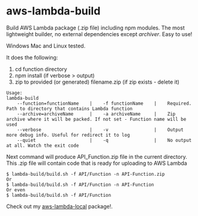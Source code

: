 # aws-lambda-build
Build AWS Lambda package (.zip file) including npm modules.
The most lightweight builder, no external dependencies except *archiver*.
Easy to use!

Windows Mac and Linux tested.

It does the following:
1. cd function directory
2. npm install (if verbose > output)
3. zip to provided (or generated) filename.zip (if zip exists - delete it)

```
Usage:
lambda-build
    --function=functionName    |    -f functionName    |    Required. Path to directory that contains Lambda function
    --archive=archiveName      |    -a archiveName     |    Zip archive where it will be packed. If not set - Function name will be used
    --verbose                  |    -v                 |    Output more debug info. Useful for redirect it to log
    --quiet                    |    -q                 |    No output at all. Watch the exit code
```

Next command will produce API_Function.zip file in the current directory.
This .zip file will contain code that is ready for uploading to AWS Lambda

```
$ lambda-build/build.sh -f API/Function -n API-Function.zip
Or
$ lambda-build/build.sh -f API/Function -n API-Function
Or even
$ lambda-build/build.sh -f API/Function
```

Check out my [aws-lambda-local](https://www.npmjs.com/package/aws-lambda-local "aws-lambda-local") package!.
